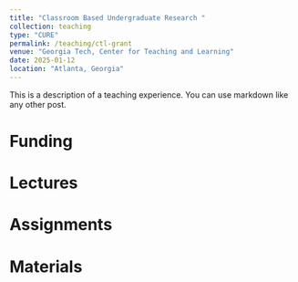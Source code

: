 ```yaml
---
title: "Classroom Based Undergraduate Research "
collection: teaching
type: "CURE"
permalink: /teaching/ctl-grant
venue: "Georgia Tech, Center for Teaching and Learning"
date: 2025-01-12
location: "Atlanta, Georgia"
---
```


This is a description of a teaching experience. You can use markdown like any other post.

Funding
======

Lectures
======

Assignments
======

Materials
======